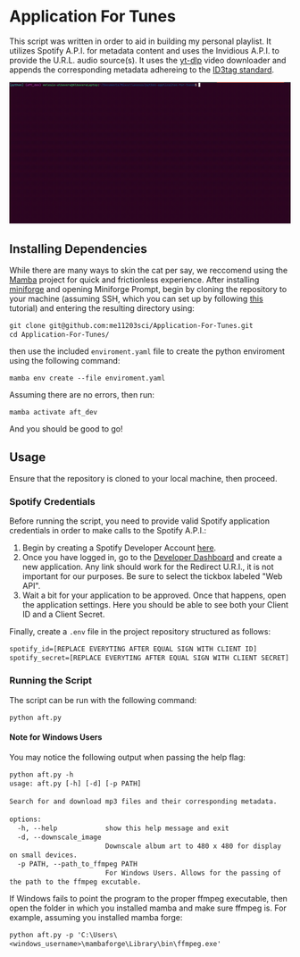 # Application For Tunes

This script was written in order to aid in building my personal playlist.
It utilizes Spotify A.P.I. for metadata content and uses the Invidious A.P.I.
to provide the U.R.L. audio source(s). It uses the [yt-dlp](https://github.com/yt-dlp/yt-dlp) video downloader
and appends the corresponding metadata adhereing to the [ID3tag standard](https://mutagen-specs.readthedocs.io/en/latest/id3/id3v2.4.0-structure.html).

![](./media/demo_song_search.gif)

## Installing Dependencies

While there are many ways to skin the cat per say, we reccomend using
the [Mamba](https://github.com/mamba-org/mamba) project for quick and frictionless experience. After installing [miniforge](https://github.com/conda-forge/miniforge)
and opening Miniforge Prompt, begin by cloning the repository to your machine 
(assuming SSH, which you can set up by following [this](https://docs.github.com/en/authentication/connecting-to-github-with-ssh/adding-a-new-ssh-key-to-your-github-account) tutorial) and entering the resulting directory using:

```
git clone git@github.com:me11203sci/Application-For-Tunes.git 
cd Application-For-Tunes/
```

then use the included `enviroment.yaml` file to create the python enviroment using the following
command:

```
mamba env create --file enviroment.yaml 
```

Assuming there are no errors, then run:

```
mamba activate aft_dev
```

And you should be good to go!

## Usage

Ensure that the repository is cloned to your local machine, then proceed.

### Spotify Credentials

Before running the script, you need to provide valid Spotify application credentials in order
to make calls to the Spotify A.P.I.:
1. Begin by creating a Spotify Developer Account [here](https://developer.spotify.com/).
2. Once you have logged in, go to the [Developer Dashboard](https://developer.spotify.com/dashboard) and create a new application. Any link should work for the Redirect U.R.I., it is not important for our purposes. Be sure to select the tickbox labeled "Web API".
3. Wait a bit for your application to be approved. Once that happens, open the application settings. Here you should be able to see both your Client ID and a Client Secret.

Finally, create a `.env` file in the project repository structured as follows:

```
spotify_id=[REPLACE EVERYTING AFTER EQUAL SIGN WITH CLIENT ID]
spotify_secret=[REPLACE EVERYTING AFTER EQUAL SIGN WITH CLIENT SECRET]
```

### Running the Script

The script can be run with the following command:

```
python aft.py
```

#### Note for Windows Users

You may notice the following output when passing the help flag:

```
python aft.py -h
usage: aft.py [-h] [-d] [-p PATH]

Search for and download mp3 files and their corresponding metadata.

options:
  -h, --help            show this help message and exit
  -d, --downscale_image
                        Downscale album art to 480 x 480 for display on small devices.
  -p PATH, --path_to_ffmpeg PATH
                        For Windows Users. Allows for the passing of the path to the ffmpeg excutable.
```

If Windows fails to point the program to the proper ffmpeg executable, then open the folder
in which you installed mamba and make sure ffmpeg is. For example, assuming you installed mamba forge:

```
python aft.py -p 'C:\Users\<windows_username>\mambaforge\Library\bin\ffmpeg.exe'
```
